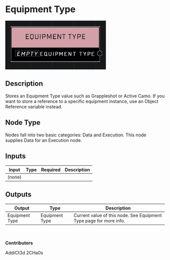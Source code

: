# Equipment Type
![](../../../.gitbook/assets/equipment-type.JPG)

## Description
Stores an Equipment Type value such as Grappleshot or Active Camo. If you want to store a reference to a specific equipment instance, use an Object Reference variable instead.

## Node Type
Nodes fall into two basic categories: Data and Execution. This node supplies Data for an Execution node.

## Inputs
| Input | Type | Required | Description |
|------------------|------------------|----------|--------------------------------------------------------------|
| (none) |  |  |  |

## Outputs
| Output | Type | Description |
|------------------|------------------|--------------------------------------------------------------|
| Equipment Type | Equipment Type | Current value of this node. See Equipment Type page for more info. |


\
\
**Contributors**

AddiCt3d 2CHa0s
